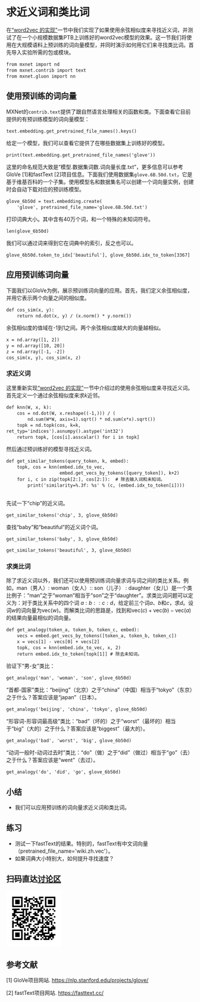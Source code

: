 # 求近义词和类比词

在[“word2vec 的实现”](./word2vec_gluon.md)一节中我们实现了如果使用余弦相似度来寻找近义词，并测试了在一个小规模数据集PTB上训练好的word2vec模型的效果。这一节我们将使用在大规模语料上预训练的词向量模型，并同时演示如何用它们来寻找类比词。首先导入实验所需的包或模块。

```{.python .input  n=1}
from mxnet import nd
from mxnet.contrib import text
from mxnet.gluon import nn
```

## 使用预训练的词向量

MXNet的`contrib.text`提供了跟自然语言处理相关的函数和类。下面查看它目前提供的有预训练模型的词向量模型：

```{.python .input}
text.embedding.get_pretrained_file_names().keys()
```

给定一个模型，我们可以查看它提供了在哪些数据集上训练好的模型。

```{.python .input  n=35}
print(text.embedding.get_pretrained_file_names('glove'))
```

这里的命名规范大致是“模型.数据集词数.词向量长度.txt”，更多信息可以参考GloVe [1]和fastText [2]项目信息。下面我们使用数据集`glove.6B.50d.txt`，它是基于维基百科的一个子集。使用模型名和数据集名可以创建一个词向量实例，创建时会自动下载对应的预训练模型。

```{.python .input  n=11}
glove_6b50d = text.embedding.create(
    'glove', pretrained_file_name='glove.6B.50d.txt')
```

打印词典大小。其中含有40万个词，和一个特殊的未知词符号。

```{.python .input}
len(glove_6b50d)
```

我们可以通过词来得到它在词典中的索引，反之也可以。

```{.python .input  n=12}
glove_6b50d.token_to_idx['beautiful'], glove_6b50d.idx_to_token[3367]
```

## 应用预训练词向量

下面我们以GloVe为例，展示预训练词向量的应用。首先，我们定义余弦相似度，并用它表示两个向量之间的相似度。

```{.python .input  n=13}
def cos_sim(x, y):
    return nd.dot(x, y) / (x.norm() * y.norm())
```

余弦相似度的值域在-1到1之间。两个余弦相似度越大的向量越相似。

```{.python .input  n=14}
x = nd.array([1, 2])
y = nd.array([10, 20])
z = nd.array([-1, -2])
cos_sim(x, y), cos_sim(x, z)
```

### 求近义词

这里重新实现[“word2vec 的实现”](./word2vec_gluon.md)一节中介绍过的使用余弦相似度来寻找近义词。首先定义一个通过余弦相似度来求$k$近邻。

```{.python .input}
def knn(W, x, k):
    cos = nd.dot(W, x.reshape((-1,))) / (
        nd.sum(W*W, axis=1).sqrt() * nd.sum(x*x).sqrt())
    topk = nd.topk(cos, k=k, ret_typ='indices').asnumpy().astype('int32')
    return topk, [cos[i].asscalar() for i in topk]
```

然后通过预训练好的模型寻找近义词。

```{.python .input}
def get_similar_tokens(query_token, k, embed):
    topk, cos = knn(embed.idx_to_vec, 
                    embed.get_vecs_by_tokens([query_token]), k+2)
    for i, c in zip(topk[2:], cos[2:]):  # 除去输入词和未知词。
        print('similarity=%.3f: %s' % (c, (embed.idx_to_token[i])))
        

```

先试一下“chip”的近义词。

```{.python .input}
get_similar_tokens('chip', 3, glove_6b50d)
```

查找“baby”和“beautiful”的近义词个词。

```{.python .input}
get_similar_tokens('baby', 3, glove_6b50d)
```

```{.python .input}
get_similar_tokens('beautiful', 3, glove_6b50d)
```

### 求类比词

除了求近义词以外，我们还可以使用预训练词向量求词与词之间的类比关系。例如，man（男人）: woman（女人）:: son（儿子） : daughter（女儿）是一个类比例子：“man”之于“woman”相当于“son”之于“daughter”。求类比词问题可以定义为：对于类比关系中的四个词 $a : b :: c : d$，给定前三个词$a$、$b$和$c$，求$d$。设词$w$的词向量为$\text{vec}(w)$。而解类比词的思路是，找到和$\text{vec}(c)+\text{vec}(b)-\text{vec}(a)$的结果向量最相似的词向量。

```{.python .input}
def get_analogy(token_a, token_b, token_c, embed):
    vecs = embed.get_vecs_by_tokens([token_a, token_b, token_c])
    x = vecs[1] - vecs[0] + vecs[2]
    topk, cos = knn(embed.idx_to_vec, x, 2)
    return embed.idx_to_token[topk[1]] # 除去未知词。
```

验证下“男-女”类比：

```{.python .input  n=18}
get_analogy('man', 'woman', 'son', glove_6b50d)
```

“首都-国家”类比：“beijing”（北京）之于“china”（中国）相当于“tokyo”（东京）之于什么？答案应该是“japan”（日本）。

```{.python .input  n=19}
get_analogy('beijing', 'china', 'tokyo', glove_6b50d)
```

“形容词-形容词最高级”类比：“bad”（坏的）之于“worst”（最坏的）相当于“big”（大的）之于什么？答案应该是“biggest”（最大的）。

```{.python .input  n=20}
get_analogy('bad', 'worst', 'big', glove_6b50d)
```

“动词一般时-动词过去时”类比：“do”（做）之于“did”（做过）相当于“go”（去）之于什么？答案应该是“went”（去过）。

```{.python .input  n=21}
get_analogy('do', 'did', 'go', glove_6b50d)
```

## 小结


* 我们可以应用预训练的词向量求近义词和类比词。


## 练习

* 测试一下fastText的结果。特别的，fastText有中文词向量（pretrained_file_name='wiki.zh.vec'）。
* 如果词典大小特别大，如何提升寻找速度？

## 扫码直达[讨论区](https://discuss.gluon.ai/t/topic/4373)

![](../img/qr_similarity-analogy.svg)

## 参考文献

[1] GloVe项目网站. https://nlp.stanford.edu/projects/glove/

[2] fastText项目网站. https://fasttext.cc/
